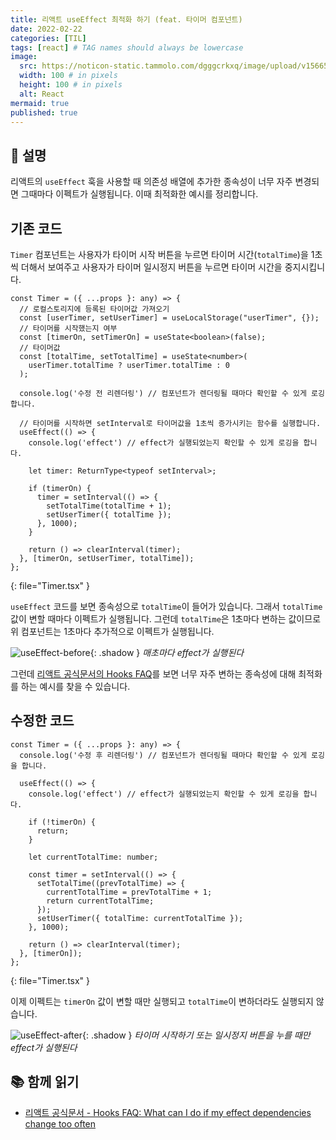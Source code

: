 ```yaml
---
title: 리액트 useEffect 최적화 하기 (feat. 타이머 컴포넌트)
date: 2022-02-22
categories: [TIL]
tags: [react] # TAG names should always be lowercase
image:
  src: https://noticon-static.tammolo.com/dgggcrkxq/image/upload/v1566557331/noticon/d5hqar2idkoefh6fjtpu.png
  width: 100 # in pixels
  height: 100 # in pixels
  alt: React
mermaid: true
published: true
---
```


## 💁 설명

리액트의 `useEffect` 훅을 사용할 때 의존성 배열에 추가한 종속성이 너무 자주 변경되면 그때마다 이펙트가 실행됩니다. 이때 최적화한 예시를 정리합니다.

## 기존 코드

`Timer` 컴포넌트는 사용자가 타이머 시작 버튼을 누르면 타이머 시간(`totalTime`)을 1초씩 더해서 보여주고 사용자가 타이머 일시정지 버튼을 누르면 타이머 시간을 중지시킵니다.

<!-- prettier-ignore-start -->
```tsx
const Timer = ({ ...props }: any) => {
  // 로컬스토리지에 등록된 타이머값 가져오기
  const [userTimer, setUserTimer] = useLocalStorage("userTimer", {});
  // 타이머를 시작했는지 여부
  const [timerOn, setTimerOn] = useState<boolean>(false);
  // 타이머값
  const [totalTime, setTotalTime] = useState<number>(
    userTimer.totalTime ? userTimer.totalTime : 0
  );

  console.log('수정 전 리렌더링') // 컴포넌트가 렌더링될 때마다 확인할 수 있게 로깅합니다.

  // 타이머를 시작하면 setInterval로 타이머값을 1초씩 증가시키는 함수를 실행합니다.
  useEffect(() => {
    console.log('effect') // effect가 실행되었는지 확인할 수 있게 로깅을 합니다.

    let timer: ReturnType<typeof setInterval>;

    if (timerOn) {
      timer = setInterval(() => {
        setTotalTime(totalTime + 1);
        setUserTimer({ totalTime });
      }, 1000);
    }

    return () => clearInterval(timer);
  }, [timerOn, setUserTimer, totalTime]);
};
```
{: file="Timer.tsx" }
<!-- prettier-ignore-end -->

`useEffect` 코드를 보면 종속성으로 `totalTime`이 들어가 있습니다. 그래서 `totalTime` 값이 변할 때마다 이펙트가 실행됩니다. 그런데 `totalTime`은 1초마다 변하는 값이므로 위 컴포넌트는 1초마다 추가적으로 이펙트가 실행됩니다.

![useEffect-before](https://user-images.githubusercontent.com/8105528/155001504-d31e16ea-bcb9-41ab-9e7f-ee3f7d09c66b.gif){: .shadow }
_매초마다 effect가 실행된다_

그런데 [리액트 공식문서의 Hooks FAQ](https://ko.reactjs.org/docs/hooks-faq.html#what-can-i-do-if-my-effect-dependencies-change-too-often)를 보면 너무 자주 변하는 종속성에 대해 최적화를 하는 예시를 찾을 수 있습니다.

## 수정한 코드

<!-- prettier-ignore-start -->
```tsx
const Timer = ({ ...props }: any) => {
  console.log('수정 후 리렌더링') // 컴포넌트가 렌더링될 때마다 확인할 수 있게 로깅을 합니다.

  useEffect(() => {
    console.log('effect') // effect가 실행되었는지 확인할 수 있게 로깅을 합니다.

    if (!timerOn) {
      return;
    }

    let currentTotalTime: number;

    const timer = setInterval(() => {
      setTotalTime((prevTotalTime) => {
        currentTotalTime = prevTotalTime + 1;
        return currentTotalTime;
      });
      setUserTimer({ totalTime: currentTotalTime });
    }, 1000);

    return () => clearInterval(timer);
  }, [timerOn]);
};
```
{: file="Timer.tsx" }
<!-- prettier-ignore-end -->

이제 이펙트는 `timerOn` 값이 변할 때만 실행되고 `totalTime`이 변하더라도 실행되지 않습니다.

![useEffect-after](https://user-images.githubusercontent.com/8105528/155001458-69c1b271-7f2a-4e34-85e0-44d647444448.gif){: .shadow }
_타이머 시작하기 또는 일시정지 버튼을 누를 때만 effect가 실행된다_

## 📚 함께 읽기

- [리액트 공식문서 - Hooks FAQ: What can I do if my effect dependencies change too often](https://ko.reactjs.org/docs/hooks-faq.html#what-can-i-do-if-my-effect-dependencies-change-too-often)
